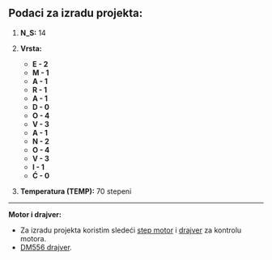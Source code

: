 ## Podaci za izradu projekta:

1. **N_S:** 14
2. **Vrsta:**
   - **E - 2**
   - **M - 1**
   - **A - 1**
   - **R - 1**
   - **A - 1**
   - **D - 0**
   - **O - 4**
   - **V - 3**
   - **A - 1**
   - **N - 2**
   - **O - 4**
   - **V - 3**
   - **I - 1**
   - **Ć - 0**

4. **Temperatura (TEMP):** 70 stepeni

---



 **Motor i drajver:**
   - Za izradu projekta koristim sledeći [step motor](http://www.sah.rs/dm556-86hbp80al4.html) i [drajver](http://www.sah.rs/media/sah/techdocs/dm556_manual.pdf) za kontrolu motora.
   -  [DM556 drajver](https://www.nkxmotor.com/wp-content/uploads/2021/05/dm556-pins.jpg).



